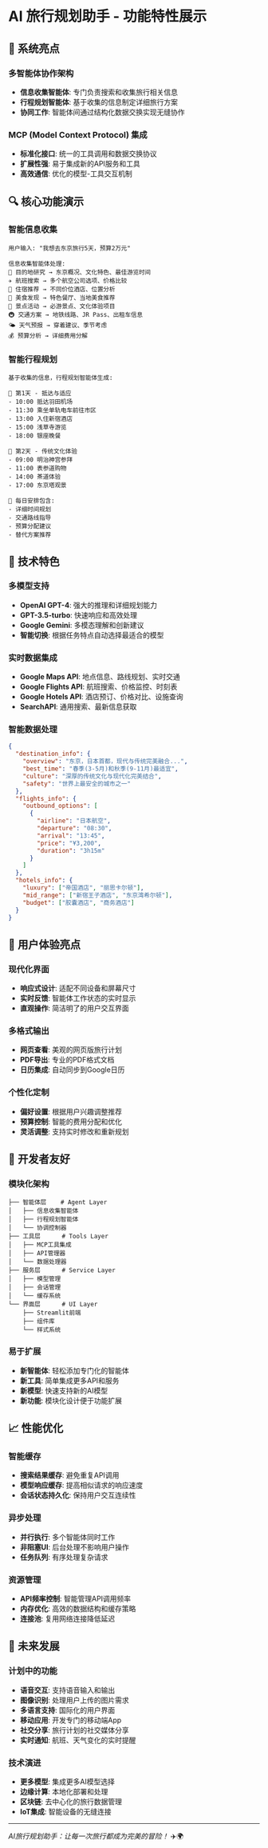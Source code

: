 # AI 旅行规划助手 - 功能特性展示

## 🚀 系统亮点

### 多智能体协作架构
- **信息收集智能体**: 专门负责搜索和收集旅行相关信息
- **行程规划智能体**: 基于收集的信息制定详细旅行方案
- **协同工作**: 智能体间通过结构化数据交换实现无缝协作

### MCP (Model Context Protocol) 集成
- **标准化接口**: 统一的工具调用和数据交换协议
- **扩展性强**: 易于集成新的API服务和工具
- **高效通信**: 优化的模型-工具交互机制

## 🔍 核心功能演示

### 智能信息收集
```
用户输入: "我想去东京旅行5天，预算2万元"

信息收集智能体处理:
📍 目的地研究 → 东京概况、文化特色、最佳游览时间
✈️ 航班搜索 → 多个航空公司选项、价格比较
🏨 住宿推荐 → 不同价位酒店、位置分析
🍜 美食发现 → 特色餐厅、当地美食推荐
🎯 景点活动 → 必游景点、文化体验项目
🚇 交通方案 → 地铁线路、JR Pass、出租车信息
🌤️ 天气预报 → 穿着建议、季节考虑
💰 预算分析 → 详细费用分解
```

### 智能行程规划
```
基于收集的信息，行程规划智能体生成:

📅 第1天 - 抵达与适应
- 10:00 抵达羽田机场
- 11:30 乘坐单轨电车前往市区
- 13:00 入住新宿酒店
- 15:00 浅草寺游览
- 18:00 银座晚餐

📅 第2天 - 传统文化体验
- 09:00 明治神宫参拜
- 11:00 表参道购物
- 14:00 茶道体验
- 17:00 东京塔观景

🎯 每日安排包含:
- 详细时间规划
- 交通路线指导
- 预算分配建议
- 替代方案推荐
```

## 💎 技术特色

### 多模型支持
- **OpenAI GPT-4**: 强大的推理和详细规划能力
- **GPT-3.5-turbo**: 快速响应和高效处理
- **Google Gemini**: 多模态理解和创新建议
- **智能切换**: 根据任务特点自动选择最适合的模型

### 实时数据集成
- **Google Maps API**: 地点信息、路线规划、实时交通
- **Google Flights API**: 航班搜索、价格监控、时刻表
- **Google Hotels API**: 酒店预订、价格对比、设施查询
- **SearchAPI**: 通用搜索、最新信息获取

### 智能数据处理
```json
{
  "destination_info": {
    "overview": "东京，日本首都，现代与传统完美融合...",
    "best_time": "春季(3-5月)和秋季(9-11月)最适宜",
    "culture": "深厚的传统文化与现代化完美结合",
    "safety": "世界上最安全的城市之一"
  },
  "flights_info": {
    "outbound_options": [
      {
        "airline": "日本航空",
        "departure": "08:30",
        "arrival": "13:45",
        "price": "¥3,200",
        "duration": "3h15m"
      }
    ]
  },
  "hotels_info": {
    "luxury": ["帝国酒店", "丽思卡尔顿"],
    "mid_range": ["新宿王子酒店", "东京湾希尔顿"],
    "budget": ["胶囊酒店", "商务酒店"]
  }
}
```

## 🎨 用户体验亮点

### 现代化界面
- **响应式设计**: 适配不同设备和屏幕尺寸
- **实时反馈**: 智能体工作状态的实时显示
- **直观操作**: 简洁明了的用户交互界面

### 多格式输出
- **网页查看**: 美观的网页版旅行计划
- **PDF导出**: 专业的PDF格式文档
- **日历集成**: 自动同步到Google日历

### 个性化定制
- **偏好设置**: 根据用户兴趣调整推荐
- **预算控制**: 智能的费用分配和优化
- **灵活调整**: 支持实时修改和重新规划

## 🔧 开发者友好

### 模块化架构
```
├── 智能体层    # Agent Layer
│   ├── 信息收集智能体
│   ├── 行程规划智能体
│   └── 协调控制器
├── 工具层      # Tools Layer
│   ├── MCP工具集成
│   ├── API管理器
│   └── 数据处理器
├── 服务层      # Service Layer
│   ├── 模型管理
│   ├── 会话管理
│   └── 缓存系统
└── 界面层      # UI Layer
    ├── Streamlit前端
    ├── 组件库
    └── 样式系统
```

### 易于扩展
- **新智能体**: 轻松添加专门化的智能体
- **新工具**: 简单集成更多API和服务
- **新模型**: 快速支持新的AI模型
- **新功能**: 模块化设计便于功能扩展

## 📈 性能优化

### 智能缓存
- **搜索结果缓存**: 避免重复API调用
- **模型响应缓存**: 提高相似请求的响应速度
- **会话状态持久化**: 保持用户交互连续性

### 异步处理
- **并行执行**: 多个智能体同时工作
- **非阻塞UI**: 后台处理不影响用户操作
- **任务队列**: 有序处理复杂请求

### 资源管理
- **API频率控制**: 智能管理API调用频率
- **内存优化**: 高效的数据结构和缓存策略
- **连接池**: 复用网络连接降低延迟

## 🌟 未来发展

### 计划中的功能
- **语音交互**: 支持语音输入和输出
- **图像识别**: 处理用户上传的图片需求
- **多语言支持**: 国际化的用户界面
- **移动应用**: 开发专门的移动端App
- **社交分享**: 旅行计划的社交媒体分享
- **实时通知**: 航班、天气变化的实时提醒

### 技术演进
- **更多模型**: 集成更多AI模型选择
- **边缘计算**: 本地化部署和处理
- **区块链**: 去中心化的旅行数据管理
- **IoT集成**: 智能设备的无缝连接

---

*AI旅行规划助手：让每一次旅行都成为完美的冒险！* ✈️🌍
